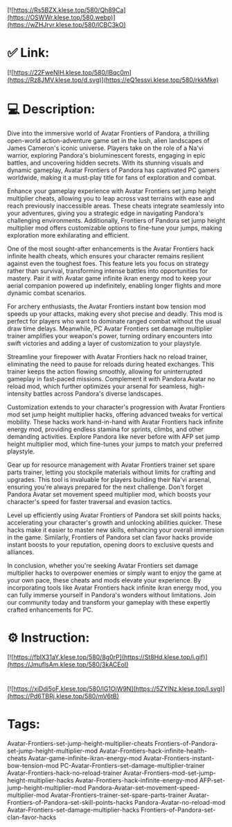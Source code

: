 [![https://Rs5BZX.klese.top/580/Qh89Ca](https://OSWWr.klese.top/580.webp)](https://wZHJrvr.klese.top/580/lCBC3kO)
# ✅ Link:
[![https://22FweNIH.klese.top/580/lBqc0m](https://Rz8JMV.klese.top/d.svg)](https://eQ1essvi.klese.top/580/rkkMke)
# 💻 Description:
Dive into the immersive world of Avatar Frontiers of Pandora, a thrilling open-world action-adventure game set in the lush, alien landscapes of James Cameron's iconic universe. Players take on the role of a Na'vi warrior, exploring Pandora's bioluminescent forests, engaging in epic battles, and uncovering hidden secrets. With its stunning visuals and dynamic gameplay, Avatar Frontiers of Pandora has captivated PC gamers worldwide, making it a must-play title for fans of exploration and combat.



Enhance your gameplay experience with Avatar Frontiers set jump height multiplier cheats, allowing you to leap across vast terrains with ease and reach previously inaccessible areas. These cheats integrate seamlessly into your adventures, giving you a strategic edge in navigating Pandora's challenging environments. Additionally, Frontiers of Pandora set jump height multiplier mod offers customizable options to fine-tune your jumps, making exploration more exhilarating and efficient.



One of the most sought-after enhancements is the Avatar Frontiers hack infinite health cheats, which ensures your character remains resilient against even the toughest foes. This feature lets you focus on strategy rather than survival, transforming intense battles into opportunities for mastery. Pair it with Avatar game infinite ikran energy mod to keep your aerial companion powered up indefinitely, enabling longer flights and more dynamic combat scenarios.



For archery enthusiasts, the Avatar Frontiers instant bow tension mod speeds up your attacks, making every shot precise and deadly. This mod is perfect for players who want to dominate ranged combat without the usual draw time delays. Meanwhile, PC Avatar Frontiers set damage multiplier trainer amplifies your weapon's power, turning ordinary encounters into swift victories and adding a layer of customization to your playstyle.



Streamline your firepower with Avatar Frontiers hack no reload trainer, eliminating the need to pause for reloads during heated exchanges. This trainer keeps the action flowing smoothly, allowing for uninterrupted gameplay in fast-paced missions. Complement it with Pandora Avatar no reload mod, which further optimizes your arsenal for seamless, high-intensity battles across Pandora's diverse landscapes.



Customization extends to your character's progression with Avatar Frontiers mod set jump height multiplier hacks, offering advanced tweaks for vertical mobility. These hacks work hand-in-hand with Avatar Frontiers hack infinite energy mod, providing endless stamina for sprints, climbs, and other demanding activities. Explore Pandora like never before with AFP set jump height multiplier mod, which fine-tunes your jumps to match your preferred playstyle.



Gear up for resource management with Avatar Frontiers trainer set spare parts trainer, letting you stockpile materials without limits for crafting and upgrades. This tool is invaluable for players building their Na'vi arsenal, ensuring you're always prepared for the next challenge. Don't forget Pandora Avatar set movement speed multiplier mod, which boosts your character's speed for faster traversal and evasion tactics.



Level up efficiently using Avatar Frontiers of Pandora set skill points hacks, accelerating your character's growth and unlocking abilities quicker. These hacks make it easier to master new skills, enhancing your overall immersion in the game. Similarly, Frontiers of Pandora set clan favor hacks provide instant boosts to your reputation, opening doors to exclusive quests and alliances.



In conclusion, whether you're seeking Avatar Frontiers set damage multiplier hacks to overpower enemies or simply want to enjoy the game at your own pace, these cheats and mods elevate your experience. By incorporating tools like Avatar Frontiers hack infinite ikran energy mod, you can fully immerse yourself in Pandora's wonders without limitations. Join our community today and transform your gameplay with these expertly crafted enhancements for PC.

# ⚙️ Instruction:
[![https://fbIX31aY.klese.top/580/8g0rP](https://St8Hd.klese.top/i.gif)](https://JmuflsAm.klese.top/580/3kACEoI)
#
[![https://xiDdi5oF.klese.top/580/lG1OiW9N](https://5ZYlNz.klese.top/l.svg)](https://Pd6TBRj.klese.top/580/mV6tB)
# Tags:
Avatar-Frontiers-set-jump-height-multiplier-cheats Frontiers-of-Pandora-set-jump-height-multiplier-mod Avatar-Frontiers-hack-infinite-health-cheats Avatar-game-infinite-ikran-energy-mod Avatar-Frontiers-instant-bow-tension-mod PC-Avatar-Frontiers-set-damage-multiplier-trainer Avatar-Frontiers-hack-no-reload-trainer Avatar-Frontiers-mod-set-jump-height-multiplier-hacks Avatar-Frontiers-hack-infinite-energy-mod AFP-set-jump-height-multiplier-mod Pandora-Avatar-set-movement-speed-multiplier-mod Avatar-Frontiers-trainer-set-spare-parts-trainer Avatar-Frontiers-of-Pandora-set-skill-points-hacks Pandora-Avatar-no-reload-mod Avatar-Frontiers-set-damage-multiplier-hacks Frontiers-of-Pandora-set-clan-favor-hacks







